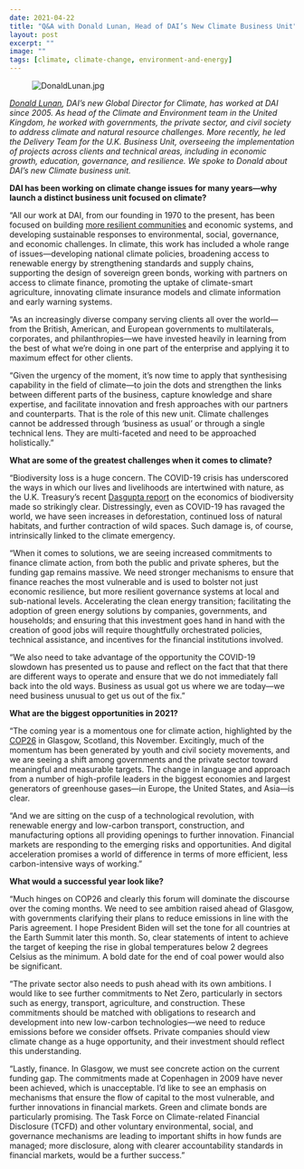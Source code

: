 ```yaml
---
date: 2021-04-22
title: "Q&A with Donald Lunan, Head of DAI’s New Climate Business Unit"
layout: post
excerpt: ""
image: ""
tags: [climate, climate-change, environment-and-energy]
---
```

<figure class="kg-card kg-image-card"><img src="https://pubs.ghost.io/uploads/DonaldLunan.jpg" class="kg-image" alt="DonaldLunan.jpg" loading="lazy"></figure><p><em><em><a href="https://www.dai.com/who-we-are/our-team/donald-lunan">Donald Lunan</a>, DAI’s new Global Director for Climate, has worked at DAI since 2005. As head of the Climate and Environment team in the United Kingdom, he worked with governments, the private sector, and civil society to address climate and natural resource challenges. More recently, he led the Delivery Team for the U.K. Business Unit, overseeing the implementation of projects across clients and technical areas, including in economic growth, education, governance, and resilience. We spoke to Donald about DAI’s new Climate business unit.</em></em></p><p><strong>DAI has been working on climate change issues for many years—why launch a distinct business unit focused on climate?</strong></p><p>“All our work at DAI, from our founding in 1970 to the present, has been focused on building <a href="https://dai-global-developments.com/articles/Swift-And-Fair">more resilient communities</a> and economic systems, and developing sustainable responses to environmental, social, governance, and economic challenges. In climate, this work has included a whole range of issues—developing national climate policies, broadening access to renewable energy by strengthening standards and supply chains, supporting the design of sovereign green bonds, working with partners on access to climate finance, promoting the uptake of climate-smart agriculture, innovating climate insurance models and climate information and early warning systems.</p><p>“As an increasingly diverse company serving clients all over the world—from the British, American, and European governments to multilaterals, corporates, and philanthropies—we have invested heavily in learning from the best of what we’re doing in one part of the enterprise and applying it to maximum effect for other clients.</p><p>“Given the urgency of the moment, it’s now time to apply that synthesising capability in the field of climate—to join the dots and strengthen the links between different parts of the business, capture knowledge and share expertise, and facilitate innovation and fresh approaches with our partners and counterparts. That is the role of this new unit. Climate challenges cannot be addressed through ‘business as usual’ or through a single technical lens. They are multi-faceted and need to be approached holistically.”</p><p><strong>What are some of the greatest challenges when it comes to climate?</strong></p><p>“Biodiversity loss is a huge concern. The COVID-19 crisis has underscored the ways in which our lives and livelihoods are intertwined with nature, as the U.K. Treasury’s recent <a href="https://www.gov.uk/government/publications/final-report-the-economics-of-biodiversity-the-dasgupta-review">Dasgupta report</a> on the economics of biodiversity made so strikingly clear. Distressingly, even as COVID-19 has ravaged the world, we have seen increases in deforestation, continued loss of natural habitats, and further contraction of wild spaces. Such damage is, of course, intrinsically linked to the climate emergency.</p><p>“When it comes to solutions, we are seeing increased commitments to finance climate action, from both the public and private spheres, but the funding gap remains massive. We need stronger mechanisms to ensure that finance reaches the most vulnerable and is used to bolster not just economic resilience, but more resilient governance systems at local and sub-national levels. Accelerating the clean energy transition; facilitating the adoption of green energy solutions by companies, governments, and households; and ensuring that this investment goes hand in hand with the creation of good jobs will require thoughtfully orchestrated policies, technical assistance, and incentives for the financial institutions involved.</p><p>“We also need to take advantage of the opportunity the COVID-19 slowdown has presented us to pause and reflect on the fact that that there are different ways to operate and ensure that we do not immediately fall back into the old ways. Business as usual got us where we are today—we need business unusual to get us out of the fix.”</p><p><strong>What are the biggest opportunities in 2021?</strong></p><p>“The coming year is a momentous one for climate action, highlighted by the <a href="https://ukcop26.org/">COP26</a> in Glasgow, Scotland, this November. Excitingly, much of the momentum has been generated by youth and civil society movements, and we are seeing a shift among governments and the private sector toward meaningful and measurable targets. The change in language and approach from a number of high-profile leaders in the biggest economies and largest generators of greenhouse gases—in Europe, the United States, and Asia—is clear.</p><p>“And we are sitting on the cusp of a technological revolution, with renewable energy and low-carbon transport, construction, and manufacturing options all providing openings to further innovation. Financial markets are responding to the emerging risks and opportunities. And digital acceleration promises a world of difference in terms of more efficient, less carbon-intensive ways of working.”</p><p><strong>What would a successful year look like?</strong></p><p>“Much hinges on COP26 and clearly this forum will dominate the discourse over the coming months. We need to see ambition raised ahead of Glasgow, with governments clarifying their plans to reduce emissions in line with the Paris agreement. I hope President Biden will set the tone for all countries at the Earth Summit later this month. So, clear statements of intent to achieve the target of keeping the rise in global temperatures below 2 degrees Celsius as the minimum. A bold date for the end of coal power would also be significant.</p><p>“The private sector also needs to push ahead with its own ambitions. I would like to see further commitments to Net Zero, particularly in sectors such as energy, transport, agriculture, and construction. These commitments should be matched with obligations to research and development into new low-carbon technologies—we need to reduce emissions before we consider offsets. Private companies should view climate change as a huge opportunity, and their investment should reflect this understanding.</p><p>“Lastly, finance. In Glasgow, we must see concrete action on the current funding gap. The commitments made at Copenhagen in 2009 have never been achieved, which is unacceptable. I’d like to see an emphasis on mechanisms that ensure the flow of capital to the most vulnerable, and further innovations in financial markets. Green and climate bonds are particularly promising. The Task Force on Climate-related Financial Disclosure (TCFD) and other voluntary environmental, social, and governance mechanisms are leading to important shifts in how funds are managed; more disclosure, along with clearer accountability standards in financial markets, would be a further success.”</p>
  